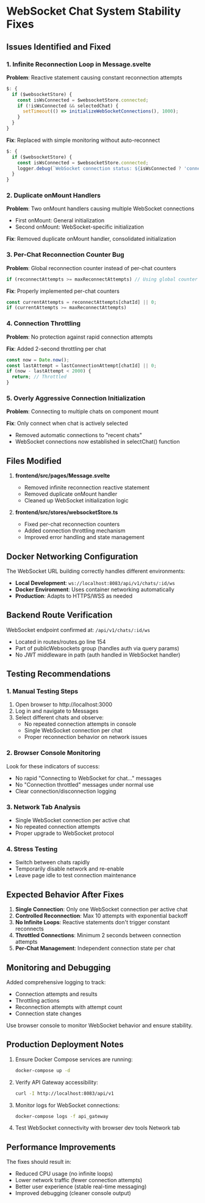 # WebSocket Chat System Stability Fixes

## Issues Identified and Fixed

### 1. Infinite Reconnection Loop in Message.svelte
**Problem**: Reactive statement causing constant reconnection attempts
```javascript
$: {
  if ($websocketStore) {
    const isWsConnected = $websocketStore.connected;
    if (!isWsConnected && selectedChat) {
      setTimeout(() => initializeWebSocketConnections(), 1000);
    }
  }
}
```

**Fix**: Replaced with simple monitoring without auto-reconnect
```javascript
$: {
  if ($websocketStore) {
    const isWsConnected = $websocketStore.connected;
    logger.debug(`WebSocket connection status: ${isWsConnected ? 'connected' : 'disconnected'}`);
  }
}
```

### 2. Duplicate onMount Handlers
**Problem**: Two onMount handlers causing multiple WebSocket connections
- First onMount: General initialization
- Second onMount: WebSocket-specific initialization

**Fix**: Removed duplicate onMount handler, consolidated initialization

### 3. Per-Chat Reconnection Counter Bug
**Problem**: Global reconnection counter instead of per-chat counters
```javascript
if (reconnectAttempts >= maxReconnectAttempts) // Using global counter
```

**Fix**: Properly implemented per-chat counters
```javascript
const currentAttempts = reconnectAttempts[chatId] || 0;
if (currentAttempts >= maxReconnectAttempts)
```

### 4. Connection Throttling
**Problem**: No protection against rapid connection attempts

**Fix**: Added 2-second throttling per chat
```javascript
const now = Date.now();
const lastAttempt = lastConnectionAttempt[chatId] || 0;
if (now - lastAttempt < 2000) {
  return; // Throttled
}
```

### 5. Overly Aggressive Connection Initialization
**Problem**: Connecting to multiple chats on component mount

**Fix**: Only connect when chat is actively selected
- Removed automatic connections to "recent chats"
- WebSocket connections now established in selectChat() function

## Files Modified

1. **frontend/src/pages/Message.svelte**
   - Removed infinite reconnection reactive statement
   - Removed duplicate onMount handler
   - Cleaned up WebSocket initialization logic

2. **frontend/src/stores/websocketStore.ts**
   - Fixed per-chat reconnection counters
   - Added connection throttling mechanism
   - Improved error handling and state management

## Docker Networking Configuration

The WebSocket URL building correctly handles different environments:
- **Local Development**: `ws://localhost:8083/api/v1/chats/:id/ws`
- **Docker Environment**: Uses container networking automatically
- **Production**: Adapts to HTTPS/WSS as needed

## Backend Route Verification

WebSocket endpoint confirmed at: `/api/v1/chats/:id/ws`
- Located in routes/routes.go line 154
- Part of publicWebsockets group (handles auth via query params)
- No JWT middleware in path (auth handled in WebSocket handler)

## Testing Recommendations

### 1. Manual Testing Steps
1. Open browser to http://localhost:3000
2. Log in and navigate to Messages
3. Select different chats and observe:
   - No repeated connection attempts in console
   - Single WebSocket connection per chat
   - Proper reconnection behavior on network issues

### 2. Browser Console Monitoring
Look for these indicators of success:
- No rapid "Connecting to WebSocket for chat..." messages
- No "Connection throttled" messages under normal use
- Clear connection/disconnection logging

### 3. Network Tab Analysis
- Single WebSocket connection per active chat
- No repeated connection attempts
- Proper upgrade to WebSocket protocol

### 4. Stress Testing
- Switch between chats rapidly
- Temporarily disable network and re-enable
- Leave page idle to test connection maintenance

## Expected Behavior After Fixes

1. **Single Connection**: Only one WebSocket connection per active chat
2. **Controlled Reconnection**: Max 10 attempts with exponential backoff
3. **No Infinite Loops**: Reactive statements don't trigger constant reconnects
4. **Throttled Connections**: Minimum 2 seconds between connection attempts
5. **Per-Chat Management**: Independent connection state per chat

## Monitoring and Debugging

Added comprehensive logging to track:
- Connection attempts and results
- Throttling actions
- Reconnection attempts with attempt count
- Connection state changes

Use browser console to monitor WebSocket behavior and ensure stability.

## Production Deployment Notes

1. Ensure Docker Compose services are running:
   ```bash
   docker-compose up -d
   ```

2. Verify API Gateway accessibility:
   ```bash
   curl -I http://localhost:8083/api/v1
   ```

3. Monitor logs for WebSocket connections:
   ```bash
   docker-compose logs -f api_gateway
   ```

4. Test WebSocket connectivity with browser dev tools Network tab

## Performance Improvements

The fixes should result in:
- Reduced CPU usage (no infinite loops)
- Lower network traffic (fewer connection attempts)
- Better user experience (stable real-time messaging)
- Improved debugging (cleaner console output)
